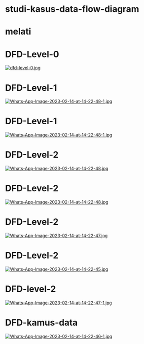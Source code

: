 # studi-kasus-data-flow-diagram
# melati 

# DFD-Level-0
[![dfd-level-0.jpg](https://i.postimg.cc/5NvgxKZD/dfd-level-0.jpg)](https://postimg.cc/BXSHppZC)
# DFD-Level-1
[![Whats-App-Image-2023-02-14-at-14-22-48-1.jpg](https://i.postimg.cc/FR3zfcNF/Whats-App-Image-2023-02-14-at-14-22-48-1.jpg)](https://postimg.cc/FdFN8YYw)
# DFD-Level-1
[![Whats-App-Image-2023-02-14-at-14-22-48-1.jpg](https://i.postimg.cc/FR3zfcNF/Whats-App-Image-2023-02-14-at-14-22-48-1.jpg)](https://postimg.cc/FdFN8YYw)
# DFD-Level-2
[![Whats-App-Image-2023-02-14-at-14-22-48.jpg](https://i.postimg.cc/266TrkDx/Whats-App-Image-2023-02-14-at-14-22-48.jpg)](https://postimg.cc/SXBcGpjX)
# DFD-Level-2
[![Whats-App-Image-2023-02-14-at-14-22-48.jpg](https://i.postimg.cc/266TrkDx/Whats-App-Image-2023-02-14-at-14-22-48.jpg)](https://postimg.cc/SXBcGpjX)
# DFD-Level-2
[![Whats-App-Image-2023-02-14-at-14-22-47.jpg](https://i.postimg.cc/6p8vW82q/Whats-App-Image-2023-02-14-at-14-22-47.jpg)](https://postimg.cc/HrCx3st1)
# DFD-Level-2
[![Whats-App-Image-2023-02-14-at-14-22-45.jpg](https://i.postimg.cc/8PMhMJkY/Whats-App-Image-2023-02-14-at-14-22-45.jpg)](https://postimg.cc/SJQ2pKML)
# DFD-level-2
[![Whats-App-Image-2023-02-14-at-14-22-47-1.jpg](https://i.postimg.cc/dV0Vvpf9/Whats-App-Image-2023-02-14-at-14-22-47-1.jpg)](https://postimg.cc/MvhSmPqc)
# DFD-kamus-data
[![Whats-App-Image-2023-02-14-at-14-22-46-1.jpg](https://i.postimg.cc/hGjcWmfZ/Whats-App-Image-2023-02-14-at-14-22-46-1.jpg)](https://postimg.cc/Bjdd2X52)
